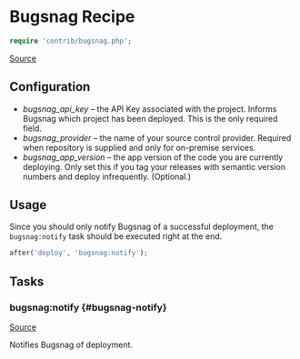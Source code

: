 <!-- DO NOT EDIT THIS FILE! -->
<!-- Instead edit contrib/bugsnag.php -->
<!-- Then run bin/docgen -->

# Bugsnag Recipe

```php
require 'contrib/bugsnag.php';
```

[Source](/contrib/bugsnag.php)



## Configuration
- *bugsnag_api_key* – the API Key associated with the project. Informs Bugsnag which project has been deployed. This is the only required field.
- *bugsnag_provider* – the name of your source control provider. Required when repository is supplied and only for on-premise services.
- *bugsnag_app_version* – the app version of the code you are currently deploying. Only set this if you tag your releases with semantic version numbers and deploy infrequently. (Optional.)
## Usage
Since you should only notify Bugsnag of a successful deployment, the `bugsnag:notify` task should be executed right at the end.
```php
after('deploy', 'bugsnag:notify');
```



## Tasks

### bugsnag\:notify {#bugsnag-notify}
[Source](https://github.com/deployphp/deployer/blob/master/contrib/bugsnag.php#L24)

Notifies Bugsnag of deployment.




